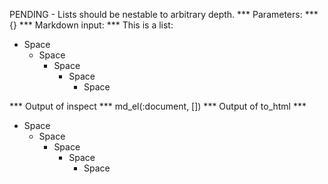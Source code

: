 PENDING - Lists should be nestable to arbitrary depth.
*** Parameters: ***
{}
*** Markdown input: ***
This is a list:

* Space
  * Space
    * Space
      * Space
        * Space

*** Output of inspect ***
md_el(:document, [])
*** Output of to_html ***
<ul>
<li>Space

<ul>
<li>Space

<ul>
<li>Space

<ul>
<li>Space

<ul>
<li>Space</li>
</ul>
</li>
</ul>
</li>
</ul>
</li>
</ul>
</li>
</ul>
